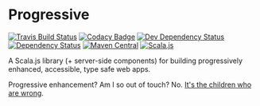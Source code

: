 Progressive
=====

[![Travis Build Status](https://travis-ci.org/danielnixon/progressive.svg?branch=master)](https://travis-ci.org/danielnixon/progressive)
[![Codacy Badge](https://api.codacy.com/project/badge/Grade/d4be7e31ce7e4e53a7f367f701db6deb)](https://www.codacy.com/app/danielnixon/progressive)
[![Dev Dependency Status](https://david-dm.org/danielnixon/progressive/dev-status.svg)](https://david-dm.org/danielnixon/progressive?type=dev)
[![Dependency Status](https://dependencyci.com/github/danielnixon/progressive/badge)](https://dependencyci.com/github/danielnixon/progressive)
[![Maven Central](https://maven-badges.herokuapp.com/maven-central/org.danielnixon.progressive/progressive-shared_2.11/badge.svg)](https://maven-badges.herokuapp.com/maven-central/org.danielnixon.progressive/progressive-shared_2.11)
[![Scala.js](http://www.scala-js.org/assets/badges/scala.js-0.6.13.svg)](https://www.scala-js.org)

A Scala.js library (+ server-side components) for building progressively enhanced, accessible, type safe web apps.

Progressive enhancement? Am I so out of touch? No. [It's the children who are wrong](https://www.youtube.com/watch?v=hYAuR5bkIlQ).
